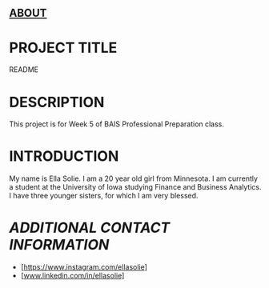 ## <ins>ABOUT</ins>
# PROJECT TITLE
README
# DESCRIPTION
This project is for Week 5 of BAIS Professional Preparation class. 
# INTRODUCTION
My name is Ella Solie. I am a 20 year old girl from Minnesota. I am currently a student at the University of Iowa studying Finance and Business Analytics. I have three younger sisters, for which I am very blessed. 
# _ADDITIONAL CONTACT INFORMATION_
+ [https://www.instagram.com/ellasolie]
+ [www.linkedin.com/in/ellasolie]
